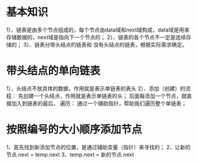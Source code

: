 # 基本知识
1）、链表是由多个节点组成的，每个节点由data域和next域构成，data域是用来存储数据的，next域是指向下一个节点的；
2）、链表的各个节点不一定是连续存储的；
3）、链表分带头结点的链表和 没有头结点的链表，根据实际需求确定。
# 带头结点的单向链表
1）、头结点不放具体的数据，作用就是表示单链表的表头
2）、添加（创建）的流程：
    先创建一个头结点，作用就是表示单链表的头；
    后面每添加一个节点，就直接加入到链表的最后，
    遍历：
    通过一个辅助指针，帮助我们遍历整个单链表；

# 按照编号的大小顺序添加节点
1、首先找到新添加节点的位置，是通过辅助变量（指针）来寻找的；
2、让新的节点.next = temp.next
3、temp.next = 新的节点.next
